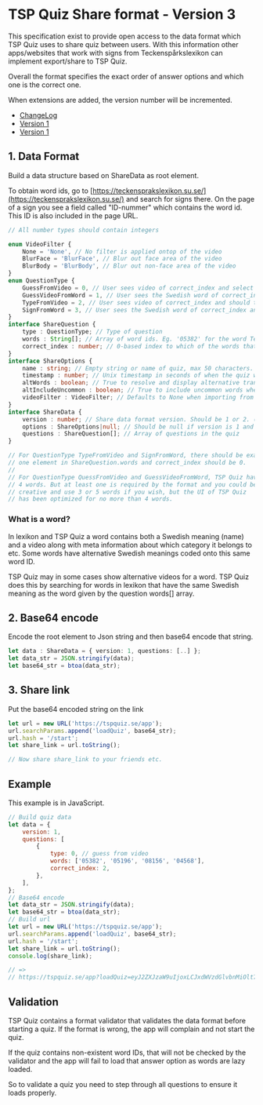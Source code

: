 # TSP Quiz Share format - Version 3
This specification exist to provide open access to the data format which TSP Quiz
uses to share quiz between users. With this information other apps/websites that
work with signs from Teckenspårkslexikon can implement export/share to TSP Quiz.

Overall the format specifies the exact order of answer options and which one is
the correct one.

When extensions are added, the version number will be incremented.

* [ChangeLog](CHANGES.md)
* [Version 1](SHARE_FORMAT1.md)
* [Version 1](SHARE_FORMAT2.md)

## 1. Data Format
Build a data structure based on ShareData as root element.

To obtain word ids, go to [https://teckensprakslexikon.su.se/](https://teckensprakslexikon.su.se/)
and search for signs there. On the page of a sign you see a field called "ID-nummer" which
contains the word id. This ID is also included in the page URL.

```ts
// All number types should contain integers

enum VideoFilter {
    None = 'None', // No filter is applied ontop of the video
    BlurFace = 'BlurFace', // Blur out face area of the video
    BlurBody = 'BlurBody', // Blur out non-face area of the video
}
enum QuestionType {
    GuessFromVideo = 0, // User sees video of correct_index and select which Swedish word to answer.
    GuessVideoFromWord = 1, // User sees the Swedish word of correct_index and can see all videos.
    TypeFromVideo = 2, // User sees video of correct_index and should type the Swedish word.
    SignFromWord = 3, // User sees the Swedish word of correct_index and should sign it for themself and then get to see the video.
}
interface ShareQuestion {
    type : QuestionType; // Type of question
    words : String[]; // Array of word ids. Eg. '05382' for the word Teckenspråk.
    correct_index : number; // 0-based index to which of the words that is correct
}
interface ShareOptions {
    name : string; // Empty string or name of quiz, max 50 characters.
    timestamp : number; // Unix timestamp in seconds of when the quiz was created.
    altWords : boolean; // True to resolve and display alternative translations for words in this quiz, false to disable. (recommended)
    altIncludeUncommon : boolean; // True to include uncommon words when resolving alternative translations, false to disable. (not recommended)
    videoFilter : VideoFilter; // Defaults to None when importing from older formats.
}
interface ShareData {
    version : number; // Share data format version. Should be 1 or 2. (note: does not corresponds to TSP Quiz versions)
    options : ShareOptions|null; // Should be null if version is 1 and non-null if version is 2.
    questions : ShareQuestion[]; // Array of questions in the quiz
}

// For QuestionType TypeFromVideo and SignFromWord, there should be exactly
// one element in ShareQuestion.words and correct_index should be 0.
//
// For QuestionType QuessFromVideo and GuessVideoFromWord, TSP Quiz have
// 4 words. But at least one is required by the format and you could be
// creative and use 3 or 5 words if you wish, but the UI of TSP Quiz
// has been optimized for no more than 4 words.

```

### What is a word?
In lexikon and TSP Quiz a word contains both a Swedish meaning (name) and a
video along with meta information about which category it belongs to etc.
Some words have alternative Swedish meanings coded onto this same word ID.

TSP Quiz may in some cases show alternative videos for a word. TSP Quiz does
this by searching for words in lexikon that have the same Swedish meaning as
the word given by the question words[] array.


## 2. Base64 encode
Encode the root element to Json string and then base64 encode that string.

```ts
let data : ShareData = { version: 1, questions: [..] };
let data_str = JSON.stringify(data);
let base64_str = btoa(data_str);
```

## 3. Share link
Put the base64 encoded string on the link

```ts
let url = new URL('https://tspquiz.se/app');
url.searchParams.append('loadQuiz', base64_str);
url.hash = '/start';
let share_link = url.toString();

// Now share share_link to your friends etc.
```

## Example
This example is in JavaScript.

```js
// Build quiz data
let data = {
    version: 1,
    questions: [
        {
            type: 0, // guess from video
            words: ['05382', '05196', '08156', '04568'],
            correct_index: 2,
        },
    ],
};
// Base64 encode
let data_str = JSON.stringify(data);
let base64_str = btoa(data_str);
// Build url
let url = new URL('https://tspquiz.se/app');
url.searchParams.append('loadQuiz', base64_str);
url.hash = '/start';
let share_link = url.toString();
console.log(share_link);

// =>
// https://tspquiz.se/app?loadQuiz=eyJ2ZXJzaW9uIjoxLCJxdWVzdGlvbnMiOlt7InR5cGUiOjAsIndvcmRzIjpbIjA1MzgyIiwiMDUxOTYiLCIwODE1NiIsIjA0NTY4Il0sImNvcnJlY3RfaW5kZXgiOjJ9XX0%3D#/start
```

## Validation
TSP Quiz contains a format validator that validates the data format before starting a quiz.
If the format is wrong, the app will complain and not start the quiz.

If the quiz contains non-existent word IDs, that will not be checked by the validator and the
app will fail to load that answer option as words are lazy loaded.

So to validate a quiz you need to step through all questions to ensure it loads properly.
